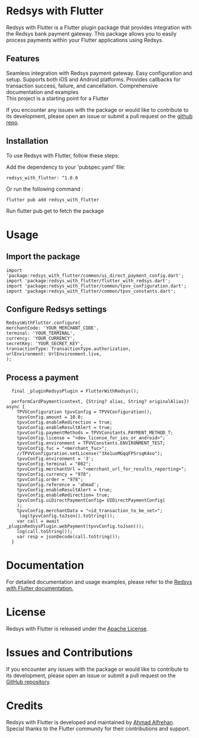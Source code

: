# Redsys with Flutter

Redsys with Flutter is a Flutter plugin package that provides integration with the Redsys bank payment gateway. This package allows you to easily process payments within your Flutter applications using Redsys.

## Features
Seamless integration with Redsys payment gateway.
Easy configuration and setup.
Supports both iOS and Android platforms.
Provides callbacks for transaction success, failure, and cancellation.
Comprehensive documentation and examples   
This project is a starting point for a Flutter

If you encounter any issues with the package or would like to contribute to its development, please
open an issue or submit a pull request on the
[github repo](https://github.com/ahmadalfrehan/redsys_with_flutter).

## Installation

To use Redsys with Flutter, follow these steps:

Add the dependency to your 'pubspec.yaml' file:

``` dependencies:
redsys_with_flutter: ^1.0.0
```

Or run the following command :

```
flutter pub add redsys_with_flutter
```

Run flutter pub get to fetch the package

# Usage

## Import the package

```
import 'package:redsys_with_flutter/common/ui_direct_payment_config.dart';
import 'package:redsys_with_flutter/flutter_with_redsys.dart';
import 'package:redsys_with_flutter/common/tpvv_configuration.dart';
import 'package:redsys_with_flutter/common/tpvv_constants.dart';

```

## Configure Redsys settings

```
RedsysWithFlutter.configure(
merchantCode: 'YOUR_MERCHANT_CODE',
terminal: 'YOUR_TERMINAL',
currency: 'YOUR_CURRENCY',
secretKey: 'YOUR_SECRET_KEY',
transactionType: TransactionType.authorization,
urlEnvironment: UrlEnvironment.live,
);
```

## Process a payment

```
  final _pluginRedsysPlugin = FlutterWithRedsys();

  performCardPayment(context, {String? alias, String? originalAlias}) async {
    TPVVConfiguration tpvvConfig = TPVVConfiguration();
    tpvvConfig.amount = 10.0;
    tpvvConfig.enableRedirection = true;
    tpvvConfig.enableResultAlert = true;
    tpvvConfig.paymentMethods = TPVVConstants.PAYMENT_METHOD_T;
    tpvvConfig.license = "<dev_license_for_ios_or_android>";
    tpvvConfig.environment = TPVVConstants.ENVIRONMENT_TEST;
    tpvvConfig.fuc = "<merchant_fuc>";
    //TPVVConfiguration.setLicense("3Xe1uoMGqqFPSrsqK4xo");
    tpvvConfig.environment = '3';
    tpvvConfig.terminal = "002";
    tpvvConfig.merchantUrl = "<merchant_url_for_results_reporting>";
    tpvvConfig.currency = "978";
    tpvvConfig.order = "978";
    tpvvConfig.reference = 'ahmad';
    tpvvConfig.enableResultAlert = true;
    tpvvConfig.enableRedirection= true;
    tpvvConfig.uiDirectPaymentConfig= UIDirectPaymentConfig(
    );
    tpvvConfig.merchantData = "<id_transaction_to_be_set>";
     log(tpvvConfig.toJson().toString());
    var call = await _pluginRedsysPlugin.webPayment(tpvvConfig.toJson());
    log(call.toString());
    var resp = jsonDecode(call.toString());
  }

```

# Documentation

For detailed documentation and usage examples, please refer to
the [Redsys with Flutter documentation.](ahmadalfrehan.com/articles)

# License

Redsys with Flutter is released under the [Apache License](http://www.apache.org/licenses/LICENSE-2.0).

# Issues and Contributions

If you encounter any issues with the package or would like to contribute to its development, please
open an issue or submit a pull request on
the [GitHub repository](https://github.com/ahmadalfrehan/redsys_with_flutter).

# Credits

Redsys with Flutter is developed and maintained by [Ahmad Alfrehan](https://ahmadalfrehan.com).
Special thanks to the Flutter community for their contributions and support.
